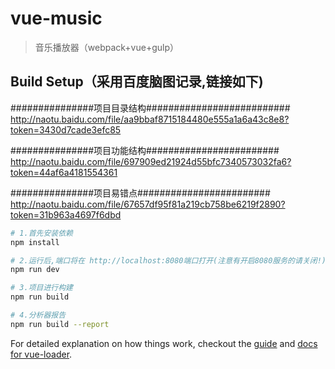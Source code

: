 # vue-music

> 音乐播放器（webpack+vue+gulp）

## Build Setup（采用百度脑图记录,链接如下)

###############项目目录结构##########################
http://naotu.baidu.com/file/aa9bbaf8715184480e555a1a6a43c8e8?token=3430d7cade3efc85

###############项目功能结构########################
http://naotu.baidu.com/file/697909ed21924d55bfc7340573032fa6?token=44af6a4181554361

###############项目易错点########################
http://naotu.baidu.com/file/67657df95f81a219cb758be6219f2890?token=31b963a4697f6dbd

``` bash
# 1.首先安装依赖
npm install

# 2.运行后,端口将在 http://localhost:8080端口打开(注意有开启8080服务的请关闭!)
npm run dev

# 3.项目进行构建
npm run build

# 4.分析器报告
npm run build --report

```

For detailed explanation on how things work, checkout the [guide](http://vuejs-templates.github.io/webpack/) and [docs for vue-loader](http://vuejs.github.io/vue-loader).
